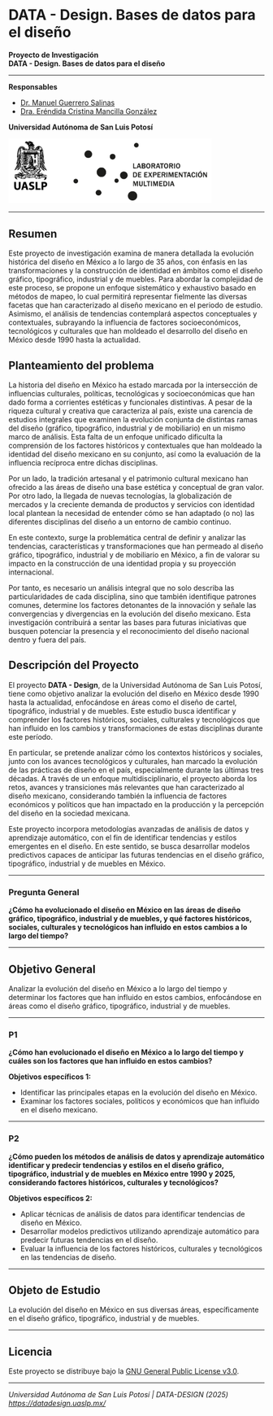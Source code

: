# DATA - Design. Bases de datos para el diseño

**Proyecto de Investigación**  
**DATA - Design. Bases de datos para el diseño**

---

**Responsables**

- [Dr. Manuel Guerrero Salinas](https://investigadores.uaslp.mx/InvestigadorProfile/EC8AAA%3D%3D)
- [Dra. Eréndida Cristina Mancilla González](https://investigadores.uaslp.mx/InvestigadorProfile/JC8AAA%3D%3D) 


**Universidad Autónoma de San Luis Potosí**

<img src="/includes/logos.png" alt="" width="400">

---
## Resumen

Este proyecto de investigación examina de manera detallada la evolución histórica del diseño en México a lo largo de 35 años, con énfasis en las transformaciones y la construcción de identidad en ámbitos como el diseño gráfico, tipográfico, industrial y de muebles. Para abordar la complejidad de este proceso, se propone un enfoque sistemático y exhaustivo basado en métodos de mapeo, lo cual permitirá representar fielmente las diversas facetas que han caracterizado al diseño mexicano en el periodo de estudio. Asimismo, el análisis de tendencias contemplará aspectos conceptuales y contextuales, subrayando la influencia de factores socioeconómicos, tecnológicos y culturales que han moldeado el desarrollo del diseño en México desde 1990 hasta la actualidad.

## Planteamiento del problema

La historia del diseño en México ha estado marcada por la intersección de influencias culturales, políticas, tecnológicas y socioeconómicas que han dado forma a corrientes estéticas y funcionales distintivas. A pesar de la riqueza cultural y creativa que caracteriza al país, existe una carencia de estudios integrales que examinen la evolución conjunta de distintas ramas del diseño (gráfico, tipográfico, industrial y de mobiliario) en un mismo marco de análisis. Esta falta de un enfoque unificado dificulta la comprensión de los factores históricos y contextuales que han moldeado la identidad del diseño mexicano en su conjunto, así como la evaluación de la influencia recíproca entre dichas disciplinas.

Por un lado, la tradición artesanal y el patrimonio cultural mexicano han ofrecido a las áreas de diseño una base estética y conceptual de gran valor. Por otro lado, la llegada de nuevas tecnologías, la globalización de mercados y la creciente demanda de productos y servicios con identidad local plantean la necesidad de entender cómo se han adaptado (o no) las diferentes disciplinas del diseño a un entorno de cambio continuo.

En este contexto, surge la problemática central de definir y analizar las tendencias, características y transformaciones que han permeado al diseño gráfico, tipográfico, industrial y de mobiliario en México, a fin de valorar su impacto en la construcción de una identidad propia y su proyección internacional. 

Por tanto, es necesario un análisis integral que no solo describa las particularidades de cada disciplina, sino que también identifique patrones comunes, determine los factores detonantes de la innovación y señale las convergencias y divergencias en la evolución del diseño mexicano. Esta investigación contribuirá a sentar las bases para futuras iniciativas que busquen potenciar la presencia y el reconocimiento del diseño nacional dentro y fuera del país.


## Descripción del Proyecto

El proyecto **DATA - Design**, de la Universidad Autónoma de San Luis Potosí, tiene como objetivo analizar la evolución del diseño en México desde 1990 hasta la actualidad, enfocándose en áreas como el diseño de cartel, tipográfico, industrial y de muebles. Este estudio busca identificar y comprender los factores históricos, sociales, culturales y tecnológicos que han influido en los cambios y transformaciones de estas disciplinas durante este período.

En particular, se pretende analizar cómo los contextos históricos y sociales, junto con los avances tecnológicos y culturales, han marcado la evolución de las prácticas de diseño en el país, especialmente durante las últimas tres décadas. A través de un enfoque multidisciplinario, el proyecto aborda los retos, avances y transiciones más relevantes que han caracterizado al diseño mexicano, considerando también la influencia de factores económicos y políticos que han impactado en la producción y la percepción del diseño en la sociedad mexicana.

Este proyecto incorpora metodologías avanzadas de análisis de datos y aprendizaje automático, con el fin de identificar tendencias y estilos emergentes en el diseño. En este sentido, se busca desarrollar modelos predictivos capaces de anticipar las futuras tendencias en el diseño gráfico, tipográfico, industrial y de muebles en México.

---

### Pregunta General

**¿Cómo ha evolucionado el diseño en México en las áreas de diseño gráfico, tipográfico, industrial y de muebles, y qué factores históricos, sociales, culturales y tecnológicos han influido en estos cambios a lo largo del tiempo?**

---

## Objetivo General

Analizar la evolución del diseño en México a lo largo del tiempo y determinar los factores que han influido en estos cambios, enfocándose en áreas como el diseño gráfico, tipográfico, industrial y de muebles.

---

### P1 
**¿Cómo han evolucionado el diseño en México a lo largo del tiempo y cuáles son los factores que han influido en estos cambios?**

**Objetivos específicos 1:**
- Identificar las principales etapas en la evolución del diseño en México.
- Examinar los factores sociales, políticos y económicos que han influido en el diseño mexicano.

---

### P2 
**¿Cómo pueden los métodos de análisis de datos y aprendizaje automático identificar y predecir tendencias y estilos en el diseño gráfico, tipográfico, industrial y de muebles en México entre 1990 y 2025, considerando factores históricos, culturales y tecnológicos?**

**Objetivos específicos 2:**
- Aplicar técnicas de análisis de datos para identificar tendencias de diseño en México.
- Desarrollar modelos predictivos utilizando aprendizaje automático para predecir futuras tendencias en el diseño.
- Evaluar la influencia de los factores históricos, culturales y tecnológicos en las tendencias de diseño.

---

## Objeto de Estudio

La evolución del diseño en México en sus diversas áreas, específicamente en el diseño gráfico, tipográfico, industrial y de muebles.

---

## Licencia

Este proyecto se distribuye bajo la [GNU General Public License v3.0](LICENSE).

---

_Universidad Autónoma de San Luis Potosí | DATA-DESIGN (2025) <https://datadesign.uaslp.mx/>_
